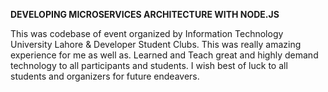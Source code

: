 **DEVELOPING MICROSERVICES ARCHITECTURE WITH NODE.JS** 

This was codebase of event organized by Information Technology University Lahore & Developer Student Clubs.
This was really amazing experience for me as well as.
Learned and Teach great and highly demand technology to all participants and students. I wish best of luck to all students and organizers for future endeavers.
